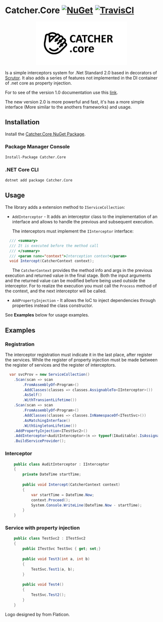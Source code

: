 # Catcher.Core [![NuGet](https://img.shields.io/nuget/v/Catcher.Core.svg)](https://www.nuget.org/packages/Catcher.Core) [![TravisCI](https://travis-ci.org/Codellion/catcher.svg?branch=master)](https://travis-ci.org/Codellion/catcher)
<p align="center" markdown="1">
  <img src="https://raw.githubusercontent.com/codellion/catcher/master/logo.png" width="300">  
</p>

Is a simple interceptors system for .Net Standard 2.0 based in decorators of [Scrutor](https://github.com/khellang/Scrutor). It also adds a series of features not implemented in the DI container of .net core as property injection.

For to see of the version 1.0 documentation use this [link](https://github.com/Codellion/catcher/blob/1.1.2/README.md).

The new version 2.0 is more powerful and fast, it's has a more simple interface (More similar to the anothers frameworks) and usage.

## Installation

Install the [Catcher.Core NuGet Package](https://www.nuget.org/packages/Catcher.Core).

### Package Manager Console

```cmd
Install-Package Catcher.Core
```

### .NET Core CLI

```cmd
dotnet add package Catcher.Core
```

## Usage

The library adds a extension method to `IServiceCollection`:

* `AddInterceptor` - It adds an interceptor class to the implementation of an interface and allows to handle the previous and subsequent execution.

&nbsp;&nbsp;&nbsp;&nbsp;&nbsp;&nbsp;The interceptors must implement the `IInterceptor` interface:

```csharp
  /// <summary>
  /// It is executed before the method call
  /// </summary>
  /// <param name="context">Interception context</param>
  void Intercept(CatcherContext context);
```

&nbsp;&nbsp;&nbsp;&nbsp;&nbsp;&nbsp;The `CatcherContext` provides the method info and args in the previous execution and returned value in the final stage. Both the input arguments and the returned value can be modified before being used outside the interceptor. For to realize the execution you must call the `Process` method of the context, and the next interceptor will be called.

* `AddPropertyInjection` - It allows the IoC to inject dependencies through properties instead the class constructor.

See **Examples** below for usage examples.

## Examples

### Registration

The interceptor registration must indicate it in the last place, after register the services. While the register of property injection must be made between the register of services and the register of interceptors.

```csharp
  var svcProv = new ServiceCollection()
    .Scan(scan => scan
        .FromAssemblyOf<Program>()
        .AddClasses(classes => classes.AssignableTo<IInterceptor>())
        .AsSelf()
        .WithTransientLifetime())
    .Scan(scan => scan
        .FromAssemblyOf<Program>()
        .AddClasses(classes => classes.InNamespaceOf<ITestSvc>())
        .AsMatchingInterface()
        .WithSingletonLifetime())
    .AddPropertyInjection<ITestSvc2>()
    .AddInterceptor<AuditInterceptor>(n => typeof(IAuditable).IsAssignableFrom(n.ServiceType))
    .BuildServiceProvider();
```

### Interceptor

```csharp
    public class AuditInterceptor : IInterceptor
    {
        private DateTime startTime;

        public void Intercept(CatcherContext context)
        {
            var startTime = DateTime.Now;
            context.Proceed();
            System.Console.WriteLine(DateTime.Now - startTime);
        }
    }
```

### Service with property injection

```csharp
    public class TestSvc2 : ITestSvc2
    {
        public ITestSvc TestSvc { get; set;}

        public void Test3(int a, int b)
        {
            TestSvc.Test1(a, b);
        }

        public void Test4()
        {
            TestSvc.Test2();
        }
    }
```

Logo designed by from Flaticon.
